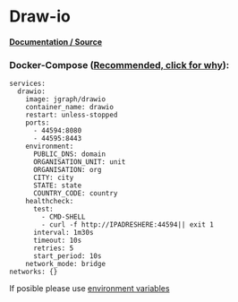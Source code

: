 # **Draw-io**

#### [Documentation / Source](https://github.com/jgraph/docker-drawio)

### Docker-Compose ([Recommended, click for why](https://docs.docker.com/compose/intro/features-uses/)):

```
services:
  drawio:
    image: jgraph/drawio
    container_name: drawio
    restart: unless-stopped
    ports:
      - 44594:8080
      - 44595:8443
    environment:
      PUBLIC_DNS: domain
      ORGANISATION_UNIT: unit
      ORGANISATION: org
      CITY: city
      STATE: state
      COUNTRY_CODE: country
    healthcheck:
      test:
        - CMD-SHELL
        - curl -f http://IPADRESHERE:44594|| exit 1
      interval: 1m30s
      timeout: 10s
      retries: 5
      start_period: 10s
    network_mode: bridge
networks: {}
```

If posible please use [environment variables](https://docs.docker.com/compose/environment-variables/set-environment-variables/)
